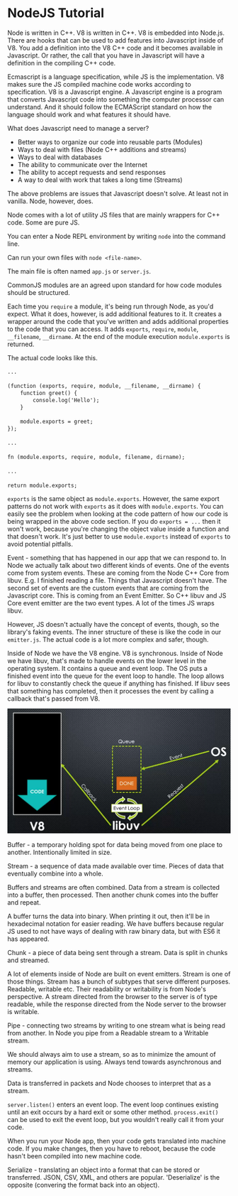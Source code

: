 <h1>NodeJS Tutorial</h1>

Node is written in C++. V8 is written in C++. V8 is embedded into Node.js. There are hooks that can be
used to add features into Javascript inside of V8. You add a definition into the V8 C++ code and it
becomes available in Javascript. Or rather, the call that you have in Javascript will have a definition
in the compiling C++ code.

Ecmascript is a language specification, while JS is the implementation. V8 makes sure the JS compiled 
machine code works according to specification. V8 is a Javascript engine. A Javascript engine is a 
program that converts Javascript code into something the computer processor can understand. And it 
should follow the ECMAScript standard on how the language should work and what features it should have.

What does Javascript need to manage a server?
* Better ways to organize our code into reusable parts (Modules)
* Ways to deal with files (Node C++ additions and streams)
* Ways to deal with databases
* The ability to communicate over the Internet
* The ability to accept requests and send responses
* A way to deal with work that takes a long time (Streams)

The above problems are issues that Javascript doesn't solve. At least not in vanilla. Node, however, does.

Node comes with a lot of utility JS files that are mainly wrappers for C++ code. Some are pure JS.

You can enter a Node REPL environment by writing `node` into the command line.

Can run your own files with `node <file-name>`.

The main file is often named `app.js` or `server.js`.

CommonJS modules are an agreed upon standard for how code modules should be structured.

Each time you `require` a module, it's being run through Node, as you'd expect. What it does,
however, is add additional features to it. It creates a wrapper around the code that
you've written and adds additional properties to the code that you can access. It adds
`exports`, `require`, `module`, `__filename`, `__dirname`. At the end of the module
execution `module.exports` is returned.

The actual code looks like this.

```
...

(function (exports, require, module, __filename, __dirname) {
    function greet() {
        console.log('Hello');
    }
    
    module.exports = greet;
});

...

fn (module.exports, require, module, filename, dirname);

...

return module.exports; 

```

`exports` is the same object as `module.exports`. However, the same export patterns do not work with
`exports` as it does with `module.exports`. You can easily see the problem when looking at the code
pattern of how our code is being wrapped in the above code section. If you do `exports = ...` then it
won't work, because you're changing the object value inside a function and that doesn't work. It's just
better to use `module.exports` instead of `exports` to avoid potential pitfalls.

Event - something that has happened in our app that we can respond to. In Node we actually talk about two
different kinds of events. One of the events come from system events. These are coming from the Node C++
Core from libuv. E.g. I finished reading a file. Things that Javascript doesn't have. The second set of
events are the custom events that are coming from the Javascript core. This is coming from an Event Emitter.
So C++ libuv and JS Core event emitter are the two event types. A lot of the times JS wraps libuv. 

However, JS doesn't actually have the concept of events, though, so the library's faking events. The inner
structure of these is like the code in our `emitter.js`. The actual code is a lot more complex and safer,
though.

Inside of Node we have the V8 engine. V8 is synchronous. Inside of Node we have libuv, that's made to
handle events on the lower level in the operating system. It contains a queue and event loop. The OS puts
a finished event into the queue for the event loop to handle. The loop allows for libuv to constantly 
check the queue if anything has finished. If libuv sees that something has completed, then it processes
the event by calling a callback that's passed from V8.

![diagram](event-loop.PNG)

Buffer - a temporary holding spot for data being moved from one place to another. Intentionally limited
in size.

Stream - a sequence of data made available over time. Pieces of data that eventually combine into a whole.

Buffers and streams are often combined. Data from a stream is collected into a buffer, then processed. 
Then another chunk comes into the buffer and repeat.

A buffer turns the data into binary. When printing it out, then it'll be in hexadecimal
notation for easier reading. We have buffers because regular JS used to not have ways 
of dealing with raw binary data, but with ES6 it has appeared.

Chunk - a piece of data being sent through a stream. Data is split in chunks and streamed.

A lot of elements inside of Node are built on event emitters. Stream is one of those
things. Stream has a bunch of subtypes that serve different purposes. Readable, writable etc.
Their readability or writability is from Node's perspective. A stream directed from the
browser to the server is of type readable, while the response directed from the Node
server to the browser is writable.

Pipe - connecting two streams by writing to one stream what is being read from another.
In Node you pipe from a Readable stream to a Writable stream.

We should always aim to use a stream, so as to minimize the amount of memory our application
is using. Always tend towards asynchronous and streams.

Data is transferred in packets and Node chooses to interpret that as a stream. 

`server.listen()` enters an event loop. The event loop continues existing until an exit occurs by a 
hard exit or some other method. `process.exit()` can be used to exit the event loop, but you wouldn't 
really call it from your code.

When you run your Node app, then your code gets translated into machine code. If you 
make changes, then you have to reboot, because the code hasn't been compiled into new
machine code.

Serialize - translating an object into a format that can be stored or transferred. 
JSON, CSV, XML, and others are popular. 'Deserialize' is the opposite (convering
the format back into an object).